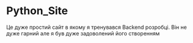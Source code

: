 # Python_Site

Це дуже простий сайт в якому я тренувався Backend розробці. Він не дуже гарний але я був дуже задоволений його створенням

